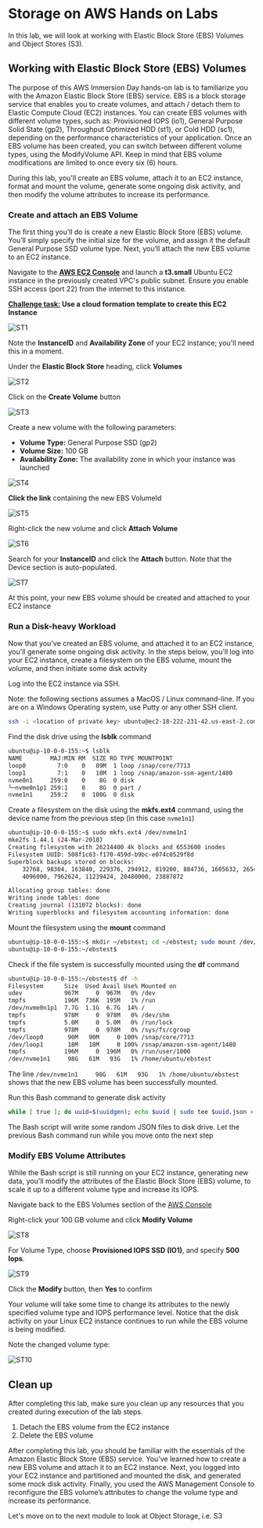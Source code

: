 # **Storage on AWS Hands on Labs**

In this lab, we will look at working with Elastic Block Store (EBS) Volumes and Object Stores (S3).

## **Working with Elastic Block Store (EBS) Volumes**

The purpose of this AWS Immersion Day hands-on lab is to familiarize you with the Amazon Elastic Block Store (EBS) service. EBS is a block storage service that enables you to create volumes, and attach / detach them to Elastic Compute Cloud (EC2) instances. You can create EBS volumes with different volume types, such as: Provisioned IOPS (io1), General Purpose Solid State (gp2), Throughput Optimized HDD (st1), or Cold HDD (sc1), depending on the performance characteristics of your application. Once an EBS volume has been created, you can switch between different volume types, using the ModifyVolume API. Keep in mind that EBS volume modifications are limited to once every six (6) hours.

During this lab, you'll create an EBS volume, attach it to an EC2 instance, format and mount the volume, generate some ongoing disk activity, and then modify the volume attributes to increase its performance.

### **Create and attach an EBS Volume**

The first thing you’ll do is create a new Elastic Block Store (EBS) volume. You’ll simply specify the initial size for the volume, and assign it the default General Purpose SSD volume type. Next, you’ll attach the new EBS volume to an EC2 instance.

Navigate to the **[AWS EC2 Console](https://ap-southeast-2.console.aws.amazon.com/ec2/home?region=ap-southeast-2)** and launch a **t3.small** Ubuntu EC2 instance in the previously created VPC's public subnet.  Ensure you enable SSH access (port 22) from the internet to this instance.

**<u>Challenge task:</u> Use a cloud formation template to create this EC2 Instance**

![ST1](st1.png)

Note the **InstanceID** and **Availability Zone** of your EC2 instance; you'll need this in a moment.

Under the **Elastic Block Store** heading, click **Volumes**

![ST2](st2.png)

Click on the **Create Volume** button

![ST3](st3.png)

Create a new volume with the following parameters:
* **Volume Type:** General Purpose SSD (gp2)
* **Volume Size:** 100 GB
* **Availability Zone:** The availability zone in which your instance was launched

![ST4](st4.png)

**Click the link** containing the new EBS VolumeId

![ST5](st5.png)

Right-click the new volume and click **Attach Volume**

![ST6](st6.png)

Search for your **InstanceID** and click the **Attach** button.  Note that the Device section is auto-populated.

![ST7](st7.png)

At this point, your new EBS volume should be created and attached to your EC2 instance

### **Run a Disk-heavy Workload**

Now that you've created an EBS volume, and attached it to an EC2 instance, you'll generate some ongoing disk activity. In the steps below, you'll log into your EC2 instance, create a filesystem on the EBS volume, mount the volume, and then initiate some disk activity

Log into the EC2 instance via SSH.

Note: the following sections assumes a MacOS / Linux command-line.  If you are on a Windows Operating system, use Putty or any other SSH client.

```bash
ssh -i <location of private key> ubuntu@ec2-18-222-231-42.us-east-2.compute.amazonaws.com
```

Find the disk drive using the **lsblk** command

```bash
ubuntu@ip-10-0-0-155:~$ lsblk
NAME        MAJ:MIN RM  SIZE RO TYPE MOUNTPOINT
loop0         7:0    0   89M  1 loop /snap/core/7713
loop1         7:1    0   18M  1 loop /snap/amazon-ssm-agent/1480
nvme0n1     259:0    0    8G  0 disk
└─nvme0n1p1 259:1    0    8G  0 part /
nvme1n1     259:2    0  100G  0 disk
```

Create a filesystem on the disk using the **mkfs.ext4** command, using the device name from the previous step (in this case `nvme1n1`)

```bash
ubuntu@ip-10-0-0-155:~$ sudo mkfs.ext4 /dev/nvme1n1
mke2fs 1.44.1 (24-Mar-2018)
Creating filesystem with 26214400 4k blocks and 6553600 inodes
Filesystem UUID: 508f1c63-f170-459d-b9bc-e074c0529f8d
Superblock backups stored on blocks:
	32768, 98304, 163840, 229376, 294912, 819200, 884736, 1605632, 2654208,
	4096000, 7962624, 11239424, 20480000, 23887872

Allocating group tables: done
Writing inode tables: done
Creating journal (131072 blocks): done
Writing superblocks and filesystem accounting information: done
```

Mount the filesystem using the **mount** command

```bash
ubuntu@ip-10-0-0-155:~$ mkdir ~/ebstest; cd ~/ebstest; sudo mount /dev/nvme1n1 ~/ebstest
ubuntu@ip-10-0-0-155:~/ebstest$
```

Check if the file system is successfully mounted using the **df** command

```bash
ubuntu@ip-10-0-0-155:~/ebstest$ df -h
Filesystem      Size  Used Avail Use% Mounted on
udev            967M     0  967M   0% /dev
tmpfs           196M  736K  195M   1% /run
/dev/nvme0n1p1  7.7G  1.1G  6.7G  14% /
tmpfs           978M     0  978M   0% /dev/shm
tmpfs           5.0M     0  5.0M   0% /run/lock
tmpfs           978M     0  978M   0% /sys/fs/cgroup
/dev/loop0       90M   90M     0 100% /snap/core/7713
/dev/loop1       18M   18M     0 100% /snap/amazon-ssm-agent/1480
tmpfs           196M     0  196M   0% /run/user/1000
/dev/nvme1n1     98G   61M   93G   1% /home/ubuntu/ebstest
```

The line `/dev/nvme1n1     98G   61M   93G   1% /home/ubuntu/ebstest` shows that the new EBS volume has been successfully mounted.

Run this Bash command to generate disk activity

```bash
while [ true ]; do uuid=$(uuidgen); echo $uuid | sudo tee $uuid.json > /dev/null; done;
```

The Bash script will write some random JSON files to disk drive. Let the previous Bash command run while you move onto the next step

### **Modify EBS Volume Attributes**

While the Bash script is still running on your EC2 instance, generating new data, you'll modify the attributes of the Elastic Block Store (EBS) volume, to scale it up to a different volume type and increase its IOPS.

Navigate back to the EBS Volumes section of the [AWS Console](https://us-east-2.console.aws.amazon.com/ec2/home?region=us-east-2#Volumes)

Right-click your 100 GB volume and click **Modify Volume**

![ST8](st8.png)

For Volume Type, choose **Provisioned IOPS SSD (IO1)**, and specify **500 Iops**.

![ST9](st9.png)

Click the **Modify** button, then **Yes** to confirm

Your volume will take some time to change its attributes to the newly specified volume type and IOPS performance level. Notice that the disk activity on your Linux EC2 instance continues to run while the EBS volume is being modified.

Note the changed volume type:

![ST10](st10.png)

## **Clean up**

After completing this lab, make sure you clean up any resources that you created during execution of the lab steps.
1.	Detach the EBS volume from the EC2 instance
2.	Delete the EBS volume


After completing this lab, you should be familiar with the essentials of the Amazon Elastic Block Store (EBS) service. You’ve learned how to create a new EBS volume and attach it to an EC2 instance. Next, you logged into your EC2 instance and partitioned and mounted the disk, and generated some mock disk activity. Finally, you used the AWS Management Console to reconfigure the EBS volume’s attributes to change the volume type and increase its performance.

Let's move on to the next module to look at Object Storage, i.e. S3